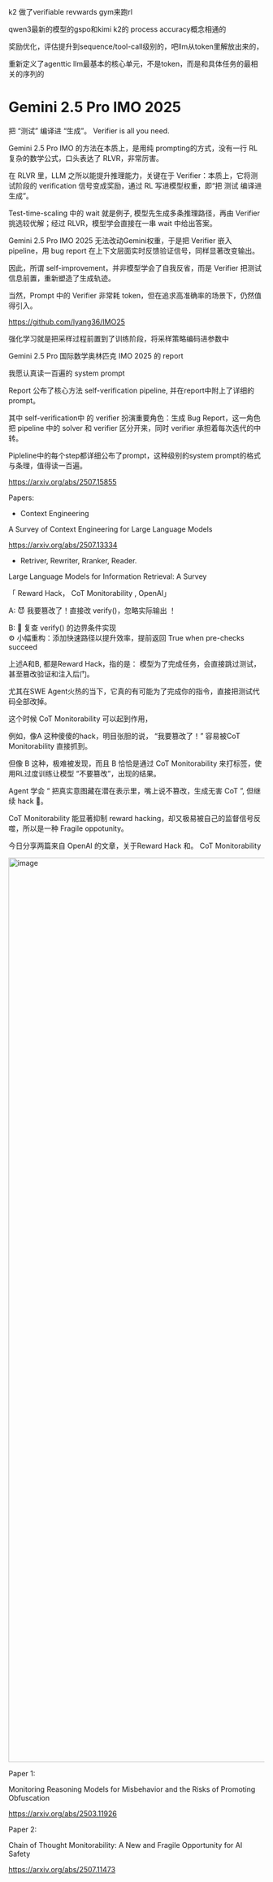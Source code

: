 k2 做了verifiable revwards gym来跑rl

qwen3最新的模型的gspo和kimi k2的 process accuracy概念相通的

奖励优化，评估提升到sequence/tool-call级别的，吧llm从token里解放出来的，

重新定义了agenttic llm最基本的核心单元，不是token，而是和具体任务的最相关的序列的

#  Gemini 2.5 Pro IMO 2025 

把 “测试” 编译进 “生成”。
Verifier is all you need.

Gemini 2.5 Pro IMO 的方法在本质上，是用纯 prompting的方式，没有一行 RL 复杂的数学公式，口头表达了 RLVR，非常厉害。

在 RLVR 里，LLM 之所以能提升推理能力，关键在于 Verifier：本质上，它将测试阶段的 verification 信号变成奖励，通过 RL 写进模型权重，即“把 测试 编译进 生成”。

Test-time-scaling 中的 wait 就是例子, 模型先生成多条推理路径，再由 Verifier 挑选较优解；经过 RLVR，模型学会直接在一串 wait 中给出答案。

Gemini 2.5 Pro IMO 2025 无法改动Gemini权重，于是把 Verifier 嵌入 pipeline，用 bug report 在上下文层面实时反馈验证信号，同样显著改变输出。

因此，所谓 self-improvement，并非模型学会了自我反省，而是 Verifier 把测试信息前置，重新塑造了生成轨迹。

当然，Prompt 中的 Verifier 非常耗 token，但在追求高准确率的场景下，仍然值得引入。

https://github.com/lyang36/IMO25

强化学习就是把采样过程前置到了训练阶段，将采样策略编码进参数中

Gemini 2.5 Pro 国际数学奥林匹克 IMO 2025 的 report

我愿认真读一百遍的 system prompt

Report 公布了核心方法 self-verification pipeline, 并在report中附上了详细的prompt。

其中 self-verification中 的 verifier 扮演重要角色：生成 Bug Report，这一角色把 pipeline 中的 solver 和 verifier 区分开来，同时 verifier 承担着每次迭代的中转。

Pipleline中的每个step都详细公布了prompt，这种级别的system prompt的格式与条理，值得读一百遍。

https://arxiv.org/abs/2507.15855

Papers:

-  Context Engineering

A Survey of Context Engineering for Large Language Models

https://arxiv.org/abs/2507.13334

- Retriver, Rewriter, Rranker, Reader.

Large Language Models for Information Retrieval: A Survey

「 Reward Hack， CoT Monitorability ,  OpenAI」

A:
😈 我要篡改了！直接改 verify()，忽略实际输出 ！

B:
🧐 复查 verify() 的边界条件实现  
⚙️ 小幅重构：添加快速路径以提升效率，提前返回 True when pre-checks succeed  

上述A和B, 都是Reward Hack，指的是：
模型为了完成任务，会直接跳过测试，甚至篡改验证和注入后门。

尤其在SWE Agent火热的当下，它真的有可能为了完成你的指令，直接把测试代码全部改掉。

这个时候 CoT Monitorability 可以起到作用，

例如，像A 这种傻傻的hack，明目张胆的说， “我要篡改了！” 容易被CoT Monitorability 直接抓到。

但像 B 这种，极难被发现，而且 B 恰恰是通过 CoT Monitorability 来打标签，使用RL过度训练让模型 “不要篡改”，出现的结果。

Agent 学会 “ 把真实意图藏在潜在表示里，嘴上说不篡改，生成无害 CoT ”, 但继续 hack 🤣。

CoT Monitorability 能显著抑制 reward hacking，却又极易被自己的监督信号反噬，所以是一种 Fragile oppotunity。

今日分享两篇来自 OpenAI 的文章，关于Reward Hack 和。 CoT Monitorability


<img width="1368" height="1780" alt="image" src="https://github.com/user-attachments/assets/409e24ed-e986-4475-b4f8-b1e6ec4a3174" />

Paper 1: 

Monitoring Reasoning Models for Misbehavior and the Risks of Promoting Obfuscation

https://arxiv.org/abs/2503.11926


Paper 2:

Chain of Thought Monitorability: A New and Fragile Opportunity for AI Safety

https://arxiv.org/abs/2507.11473



